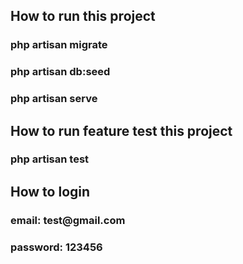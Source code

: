 ## How to run this project

   <h3>php artisan migrate</h3>

   <h3>php artisan db:seed</h3>

   <h3>php artisan serve</h3>

## How to run feature test this project

   <h3>php artisan test</h3>

## How to login
   
   <h3>email: test@gmail.com</h3>
   
   <h3>password: 123456</h3>
